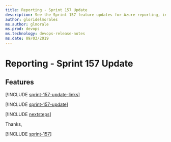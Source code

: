 ```yaml
---
title: Reporting - Sprint 157 Update
description: See the Sprint 157 feature updates for Azure reporting, including next steps.
author: gloridelmorales
ms.author: glmorale
ms.prod: devops
ms.technology: devops-release-notes
ms.date: 09/03/2019
---
```


# Reporting - Sprint 157 Update

## Features

[!INCLUDE [sprint-157-update-links](../_shared/reporting/sprint-157-update-links.md)]

[!INCLUDE [sprint-157-update](../_shared/reporting/sprint-157-update.md)]

[!INCLUDE [nextsteps](../_shared/nextsteps.md)]

Thanks,

[!INCLUDE [sprint-157](../_shared/signer/sprint-157.md)]
